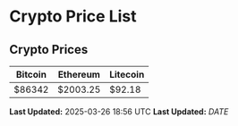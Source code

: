 # Crypto Price List

## Crypto Prices
| Bitcoin | Ethereum | Litecoin |
| ------- | -------- | -------- |
| $86342 | $2003.25 | $92.18 |
**Last Updated:** 2025-03-26 18:56 UTC
**Last Updated:** $DATE$
